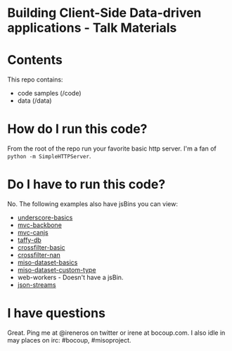Building Client-Side Data-driven applications - Talk Materials
=====================

# Contents

This repo contains:

* code samples (/code)
* data (/data) 

# How do I run this code?

From the root of the repo run your favorite basic http server.
I'm a fan of `python -m SimpleHTTPServer`.

# Do I have to run this code?

No. The following examples also have jsBins you can view:

* [underscore-basics](http://jsbin.com/ofoyur/edit#javascript,html,live)
* [mvc-backbone](http://jsbin.com/ugedon/edit#javascript,html,live)
* [mvc-canjs](http://jsbin.com/ayarad/edit#javascript,html,live)
* [taffy-db](http://jsbin.com/ehakot/edit#javascript,html,live)
* [crossfilter-basic](http://jsbin.com/iyabok/4/edit#javascript,html,live)
* [crossfilter-nan](http://jsbin.com/ojuqoq/edit#javascript,html,live)
* [miso-dataset-basics](http://jsbin.com/anodul/edit#javascript,html,live)
* [miso-dataset-custom-type](http://jsbin.com/udikel/edit#javascript,html,live)
* web-workers - Doesn't have a jsBin.
* [json-streams](http://jsbin.com/ijitam/edit#javascript,html,live)

# I have questions

Great. Ping me at @ireneros on twitter or irene at bocoup.com.
I also idle in may places on irc: #bocoup, #misoproject.